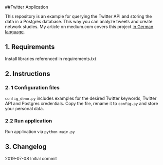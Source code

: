 ##Twitter Application

This repository is an example for querying the Twitter API and storing the data in a Postgres database. This way you can analyze tweets and create network studies.
My article on medium.com covers this project [in German language](https://medium.com/@stefan.preusler/twitter-api-und-postgres-implementierung-mittels-aws-rds-und-ec2-8be23708aec).

## 1. Requirements

Install libraries referenced in requirements.txt

## 2. Instructions

### 2. 1 Configuration files

`config_demo.py` includes examples for the desired Twitter keywords, Twitter API and Postgres credentials. Copy the file, rename it to `config.py` and store your personal data.

### 2.2 Run application

Run application via `python main.py`

## 3. Changelog

2019-07-08 Initial commit